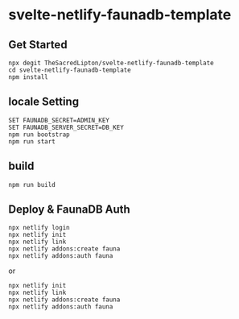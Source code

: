 
# svelte-netlify-faunadb-template

## Get Started

```
npx degit TheSacredLipton/svelte-netlify-faunadb-template
cd svelte-netlify-faunadb-template
npm install
```

## locale Setting

```
SET FAUNADB_SECRET=ADMIN_KEY
SET FAUNADB_SERVER_SECRET=DB_KEY
npm run bootstrap
npm run start
```

## build

```
npm run build
```

## Deploy & FaunaDB Auth

```
npx netlify login
npx netlify init
npx netlify link
npx netlify addons:create fauna
npx netlify addons:auth fauna
```

or

```
npx netlify init
npx netlify link
npx netlify addons:create fauna
npx netlify addons:auth fauna
```
